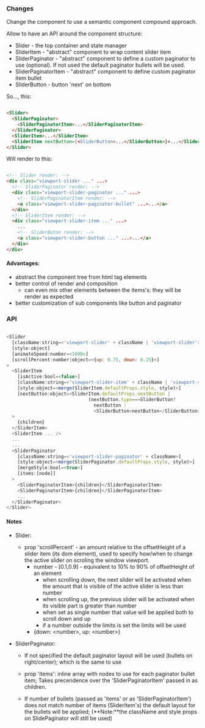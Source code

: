 
### Changes 

Change the component to use a semantic component compound approach.

Allow to have an API around the component structure:

* Slider - the top container and state manager
* SliderItem - "abstract" component to wrap content slider item
* SliderPaginator - "abstract" component to define a custom paginator to use (optional). If not used the default paginator bullets will be used.
* SliderPaginatorItem - "abstract" component to define custom paginator item bullet
* SliderButton - button 'next' on bottom

So..., this:

```html

<Slider>
  <SliderPaginator>
    <SliderPaginatorItem>...</SliderPaginatorItem>
  </SliderPaginator>
  <SliderItem>...</SliderItem>  
  <SliderItem nextButton={<SliderButton>...</SliderButton>}>...</SliderItem>
</Slider>

```

Will render to this:

```html

<!-- Slider render: -->
<div class="viewport-slider ..." ...>
  <!-- SliderPaginator render: -->
  <div class="viewport-slider-paginator ..." ...>
    <!-- SliderPaginatorItem render: -->
    <a class="viewport-slider-paginator-bullet" ...>...</a>
  </div>
  <!-- SliderItem render: -->
  <div class="viewport-slider-item ..." ...>
    ...
    <!-- SliderButon render: -->
    <a class="viewport-slider-button ..." ...>...</a>
  </div>
</div>

```

#### Advantages:

* abstract the component tree from html tag elements
* better control of render and composition
  - can even mix other elements between the items's: they will be render as expected
* better customization of sub components like button and paginator 

### API

```javascript

<Slider
  [className:string=<'viewport-slider' + className | 'viewport-slider'>]
  [style:object]
  [animateSpeed:number=<1000>]
  [scrollPercent:number|object=<{up: 0.75, down: 0.25}>]
>
  <SliderItem
    [isActive:bool=<false>]
    [className:string=<'viewport-slider-item' + className | 'viewport-slider-item'>] 
    [style:object=<merge(SliderItem.defaultProps.style, style)>]
    [nextButton:object=<SliderItem.defaultProps.nextButton | 
                              (nextButton.type===SliderButton?
                                nextButton :
                                <SliderButton>nextButton</SliderButton>}>]
  >
    {children}
  </SliderItem>
  <SliderItem ... />
  ...
  ...
  <SliderPaginator
    [className:string=<'viewport-slider-paginator' + className>]  
    [style:object=<merge(SliderPaginator.defaultProps.style, style)>]
    [mergeStyle:bool=<true>]
    [items:[node]]
  >
    <SliderPaginatorItem>{children}</SliderPaginatorItem>  
    <SliderPaginatorItem>{children}</SliderPaginatorItem>  
    ...
  </SliderPaginator>  
</Slider>

```

#### Notes

- Slider:

  - prop 'scrollPercent' - an amount relative to the offsetHeight of a slider item (its dom element), used to specify how/when to change the active slider on scroling the window viewport.
    - number - [0.1,0.9] - equivalent to 10% to 90% of offsetHeight of an element
      - when scrolling down, the next slider will be activated when the amount that is visible of the active slider is less than number
      - when scrolling up, the previous slider will be activated when its visible part is greater than number
      - when set as single number that value will be applied both to scroll down and up
      - if a number outside the limits is set the limits will be used
    - {down: \<number>, up: \<number>}

- SliderPaginator:

  - If not specified the default paginator layout will be used (bullets on right/center); which is the same to use <SliderPaginator />
  
  - prop 'items': inline array with nodes to use for each paginator bullet item; Takes precendence over the 'SliderPaginatorItem' passed in as children.

  - If number of bullets (passed as 'items' or as 'SliderPaginatorItem') does not match number of items (SliderItem's) the default layout for the bullets will be applied; (**Note:**the className and style props on SlidePaginator will still be used)
